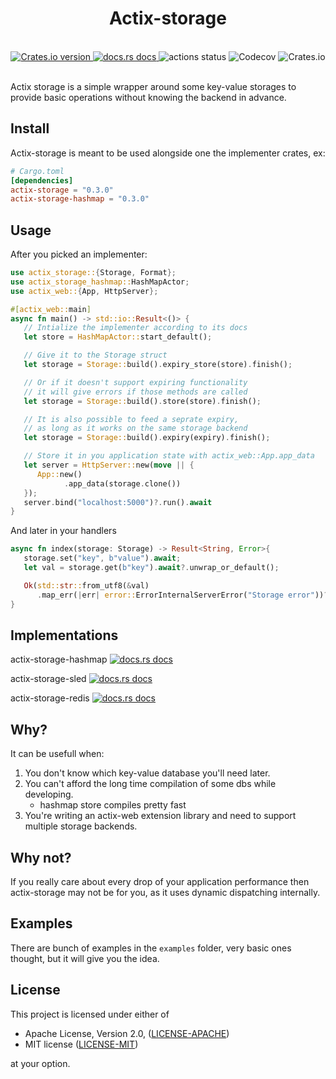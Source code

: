 <h1 align="center">Actix-storage</h1>
<br />

<div align="center">
  <a href="https://crates.io/crates/actix-storage">
    <img src="https://img.shields.io/crates/v/actix-storage.svg?style=flat-square"
    alt="Crates.io version" />
  </a>
  <a href="https://docs.rs/actix-storage">
    <img src="https://img.shields.io/badge/docs-latest-blue.svg?style=flat-square"
      alt="docs.rs docs" />
  </a>
  <img src="https://img.shields.io/github/actions/workflow/status/pooyamb/actix-storage/storage.yml?style=flat-square" alt="actions status" />
  <img alt="Codecov" src="https://img.shields.io/codecov/c/github/pooyamb/actix-storage?style=flat-square">
  <img alt="Crates.io" src="https://img.shields.io/crates/l/actix-storage?style=flat-square">
</div>

<br>

Actix storage is a simple wrapper around some key-value storages to provide basic operations without knowing the backend in advance.

## Install

Actix-storage is meant to be used alongside one the implementer crates, ex:

```toml
# Cargo.toml
[dependencies]
actix-storage = "0.3.0"
actix-storage-hashmap = "0.3.0"
```


## Usage

After you picked an implementer:

```rust
use actix_storage::{Storage, Format};
use actix_storage_hashmap::HashMapActor;
use actix_web::{App, HttpServer};

#[actix_web::main]
async fn main() -> std::io::Result<()> {
   // Intialize the implementer according to its docs
   let store = HashMapActor::start_default();

   // Give it to the Storage struct
   let storage = Storage::build().expiry_store(store).finish();

   // Or if it doesn't support expiring functionality
   // it will give errors if those methods are called
   let storage = Storage::build().store(store).finish();

   // It is also possible to feed a seprate expiry,
   // as long as it works on the same storage backend
   let storage = Storage::build().expiry(expiry).finish();

   // Store it in you application state with actix_web::App.app_data
   let server = HttpServer::new(move || {
      App::new()
            .app_data(storage.clone())
   });
   server.bind("localhost:5000")?.run().await
}
```

And later in your handlers

```rust
async fn index(storage: Storage) -> Result<String, Error>{
   storage.set("key", b"value").await;
   let val = storage.get(b"key").await?.unwrap_or_default();

   Ok(std::str::from_utf8(&val)
      .map_err(|err| error::ErrorInternalServerError("Storage error"))?.to_string())
}
```

## Implementations

actix-storage-hashmap
<a href="https://docs.rs/actix-storage-hashmap">
<img src="https://img.shields.io/badge/docs-latest-blue.svg?style=flat-square"
      alt="docs.rs docs" />
</a>

actix-storage-sled
<a href="https://docs.rs/actix-storage-sled">
<img src="https://img.shields.io/badge/docs-latest-blue.svg?style=flat-square"
      alt="docs.rs docs" />
</a>

actix-storage-redis
<a href="https://docs.rs/actix-storage-redis">
<img src="https://img.shields.io/badge/docs-latest-blue.svg?style=flat-square"
      alt="docs.rs docs" />
</a>

## Why?

It can be usefull when:

1. You don't know which key-value database you'll need later.
2. You can't afford the long time compilation of some dbs while developing.
   - hashmap store compiles pretty fast
3. You're writing an actix-web extension library and need to support multiple storage backends.

## Why not?

If you really care about every drop of your application performance then actix-storage may not be for you, as it uses dynamic dispatching internally.

## Examples

There are bunch of examples in the `examples` folder, very basic ones thought, but it will give you the idea.

## License

This project is licensed under either of

- Apache License, Version 2.0, ([LICENSE-APACHE](LICENSE-APACHE))
- MIT license ([LICENSE-MIT](LICENSE-MIT))

at your option.
